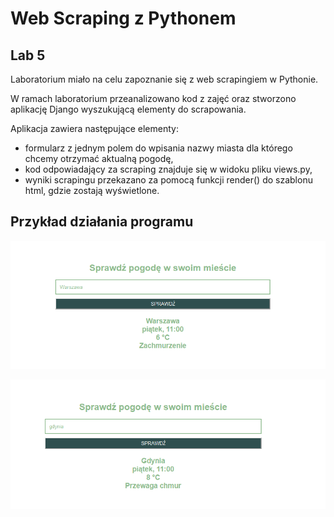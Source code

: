 # Web Scraping z Pythonem
## Lab 5
Laboratorium miało na celu zapoznanie się z web scrapingiem w Pythonie.

W ramach laboratorium przeanalizowano kod z zajęć oraz stworzono aplikację Django wyszukującą elementy do scrapowania.

Aplikacja zawiera następujące elementy:
- formularz z jednym polem do wpisania nazwy miasta dla którego chcemy otrzymać aktualną pogodę,
- kod odpowiadający za scraping znajduje się w widoku pliku views.py,
- wyniki scrapingu przekazano za pomocą funkcji render() do szablonu html, gdzie zostają wyświetlone.

## Przykład działania programu

![warszawa](images/warszawa.bmp)

![gdynia](images/gdynia.bmp)
